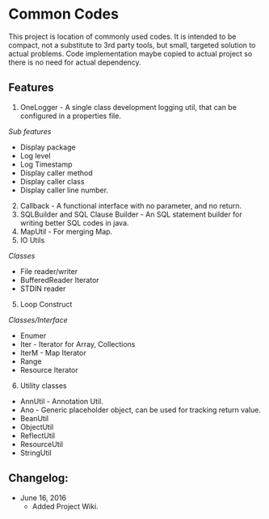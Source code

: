 Common Codes
============

This project is location of commonly used codes.  It is intended to be compact,
not a substitute to 3rd party tools, but small, targeted solution to actual problems.
Code implementation maybe copied to actual project so there is no need for actual dependency.


Features
--------

1. OneLogger - A single class development logging util, that can be configured in 
a properties file.
  
  *Sub features*
  
  - Display package
  - Log level
  - Log Timestamp
  - Display caller method
  - Display caller class
  - Display caller line number.
  
2. Callback - A functional interface with no parameter, and no return.
3. SQLBuilder and SQL Clause Builder - An SQL statement builder for writing better
SQL codes in java.
4. MapUtil - For merging Map.
5. IO Utils
 
  *Classes*

  - File reader/writer
  - BufferedReader Iterator
  - STDIN reader
  
5. Loop Construct
  
  *Classes/Interface*

  - Enumer
  - Iter - Iterator for Array, Collections
  - IterM - Map Iterator
  - Range
  - Resource Iterator
  
6. Utility classes

  - AnnUtil - Annotation Util.
  - Ano - Generic placeholder object, can be used for tracking return value.
  - BeanUtil
  - ObjectUtil
  - ReflectUtil
  - ResourceUtil
  - StringUtil
  

Changelog:
----------

- June 16, 2016
  - Added Project Wiki.
  
 